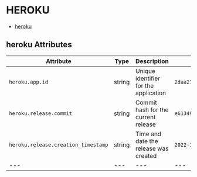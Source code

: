 
<!--- Hugo front matter used to generate the website version of this page:
--->

# HEROKU

- [heroku](#heroku)


## heroku Attributes

| Attribute  | Type | Description  | Examples  | Stability |
|---|---|---|---|---|
| `heroku.app.id` | string | Unique identifier for the application  |`2daa2797-e42b-4624-9322-ec3f968df4da` | ![Experimental](https://img.shields.io/badge/-experimental-blue) |
| `heroku.release.commit` | string | Commit hash for the current release  |`e6134959463efd8966b20e75b913cafe3f5ec` | ![Experimental](https://img.shields.io/badge/-experimental-blue) |
| `heroku.release.creation_timestamp` | string | Time and date the release was created  |`2022-10-23T18:00:42Z` | ![Experimental](https://img.shields.io/badge/-experimental-blue) |
|---|---|---|---|---|


